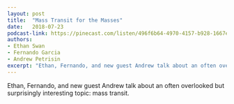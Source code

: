 ```yaml
---
layout: post
title:  "Mass Transit for the Masses"
date:   2018-07-23
podcast-link: https://pinecast.com/listen/496f6b64-4970-4157-b928-1667e0e5ced0.mp3
authors:
- Ethan Swan
- Fernando Garcia
- Andrew Petrisin
excerpt: "Ethan, Fernando, and new guest Andrew talk about an often overlooked but surprisingly interesting topic: mass transit.<br><br>"
---
```


Ethan, Fernando, and new guest Andrew talk about an often overlooked but surprisingly interesting topic: mass transit.
